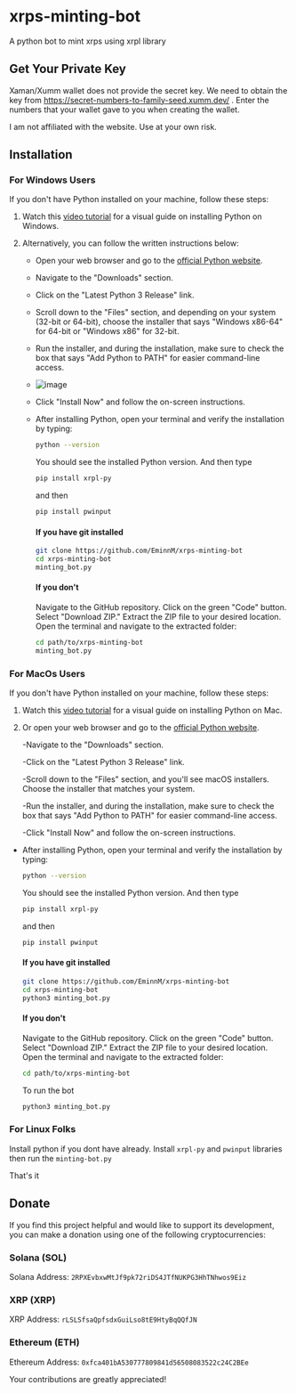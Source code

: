 # xrps-minting-bot
A python bot to mint xrps using xrpl library

## Get Your Private Key

Xaman/Xumm wallet does not provide the secret key. We need to obtain the key from https://secret-numbers-to-family-seed.xumm.dev/ . Enter the numbers that your wallet gave to you when creating the wallet.

I am not affiliated with the website. Use at your own risk. 

## Installation



  ### For Windows Users
  If you don't have Python installed on your machine, follow these steps:
  
  1. Watch this [video tutorial](https://www.youtube.com/watch?v=ERcsRnUQ64s) for a visual guide on installing Python on Windows.
  
  2. Alternatively, you can follow the written instructions below:
  
     - Open your web browser and go to the [official Python website](https://www.python.org/).
     - Navigate to the "Downloads" section.
     - Click on the "Latest Python 3 Release" link.
     - Scroll down to the "Files" section, and depending on your system (32-bit or 64-bit), choose the installer that says "Windows x86-64" for 64-bit or "Windows x86" for 32-bit.
     - Run the installer, and during the installation, make sure to check the box that says "Add Python to PATH" for easier command-line access.
     - ![image](https://github.com/EminnM/XRPS-minting-bot/assets/63583116/48e43f9a-218d-4995-9bf6-db221df52a32)
     - Click "Install Now" and follow the on-screen instructions.
     - After installing Python, open your terminal and verify the installation by typing:
       ```bash
       python --version
       ```

       You should see the installed Python version. And then type

         ```bash
         pip install xrpl-py
         ```
         and then
         ```bash
         pip install pwinput
         ```
        #### If you have git installed
        ```bash
        git clone https://github.com/EminnM/xrps-minting-bot
        cd xrps-minting-bot
        minting_bot.py
        ```
        #### If you don't
       Navigate to the GitHub repository.
       Click on the green "Code" button.
       Select "Download ZIP."
       Extract the ZIP file to your desired location.
       Open the terminal and navigate to the extracted folder:
       ```bash
       cd path/to/xrps-minting-bot
       minting_bot.py
       ```

       




  

  ### For MacOs Users
  If you don't have Python installed on your machine, follow these steps:
  
  1. Watch this [video tutorial](https://www.youtube.com/watch?v=5zX1MkAHdKU) for a visual guide on installing Python on Mac.
  
  2. Or open your web browser and go to the [official Python website](https://www.python.org/).

     -Navigate to the "Downloads" section.

     -Click on the "Latest Python 3 Release" link.

     -Scroll down to the "Files" section, and you'll see macOS installers. Choose the installer that matches your system.

     -Run the installer, and during the installation, make sure to check the box that says "Add Python to PATH" for easier command-line access.

     -Click "Install Now" and follow the on-screen instructions.

   - After installing Python, open your terminal and verify the installation by typing:

     ```bash
     python --version
     ```

     You should see the installed Python version. And then type

     ```bash
     pip install xrpl-py
     ```
     and then
      ```bash
     pip install pwinput

     ```
      #### If you have git installed

        ```bash
        git clone https://github.com/EminnM/xrps-minting-bot
        cd xrps-minting-bot
        python3 minting_bot.py
        ```
     #### If you don't
      Navigate to the GitHub repository.
      Click on the green "Code" button.
      Select "Download ZIP."
      Extract the ZIP file to your desired location.
      Open the terminal and navigate to the extracted folder:
       ```bash
       cd path/to/xrps-minting-bot
       ```
       To run the bot
       ```bash
       python3 minting_bot.py
        ```



  
  ### For Linux Folks
  Install python if you dont have already. 
  Install ```xrpl-py``` and  ```pwinput``` libraries then run the  ```minting-bot.py```
  


That's it

## Donate

If you find this project helpful and would like to support its development, you can make a donation using one of the following cryptocurrencies:

### Solana (SOL)

Solana Address: `2RPXEvbxwMtJf9pk72riDS4JTfNUKPG3HhTNhwos9Eiz`

### XRP (XRP)

XRP Address: `rLSLSfsaQpfsdxGuiLso8tE9HtyBqQQfJN`

### Ethereum (ETH)

Ethereum Address: `0xfca401bA530777809841d56508083522c24C2BEe`

Your contributions are greatly appreciated!




